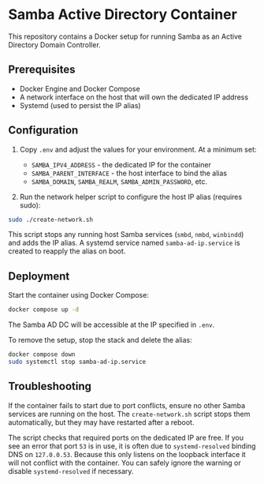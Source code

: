 # Samba Active Directory Container

This repository contains a Docker setup for running Samba as an Active Directory Domain Controller.

## Prerequisites

- Docker Engine and Docker Compose
- A network interface on the host that will own the dedicated IP address
- Systemd (used to persist the IP alias)

## Configuration

1. Copy `.env` and adjust the values for your environment. At a minimum set:
   - `SAMBA_IPV4_ADDRESS` - the dedicated IP for the container
   - `SAMBA_PARENT_INTERFACE` - the host interface to bind the alias
   - `SAMBA_DOMAIN`, `SAMBA_REALM`, `SAMBA_ADMIN_PASSWORD`, etc.

2. Run the network helper script to configure the host IP alias (requires sudo):

```bash
sudo ./create-network.sh
```

This script stops any running host Samba services (`smbd`, `nmbd`, `winbindd`) and
adds the IP alias. A systemd service named `samba-ad-ip.service` is created to
reapply the alias on boot.

## Deployment

Start the container using Docker Compose:

```bash
docker compose up -d
```

The Samba AD DC will be accessible at the IP specified in `.env`.

To remove the setup, stop the stack and delete the alias:

```bash
docker compose down
sudo systemctl stop samba-ad-ip.service
```

## Troubleshooting

If the container fails to start due to port conflicts, ensure no other Samba
services are running on the host. The `create-network.sh` script stops them
automatically, but they may have restarted after a reboot.

The script checks that required ports on the dedicated IP are free. If you see
an error that port `53` is in use, it is often due to `systemd-resolved` binding
DNS on `127.0.0.53`. Because this only listens on the loopback interface it will
not conflict with the container. You can safely ignore the warning or disable
`systemd-resolved` if necessary.
